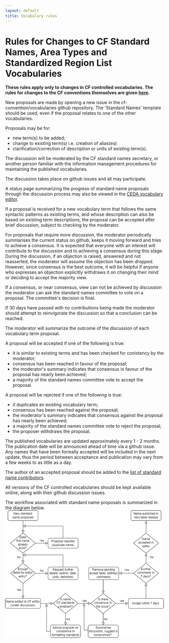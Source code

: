 ```yaml
---
layout: default
title: Vocabulary rules
---
```



# Rules for Changes to CF Standard Names, Area Types and Standardized Region List Vocabularies

**These rules apply only to changes in CF controlled vocabularies.
The rules for changes to the CF conventions themselves are given [here](http://cfconventions.org/rules.html).**

New proposals are made by opening a new issue in the cf-convention/vocabularies github repository.
The 'Standard Names' template should be used, even if the proposal relates to one of the other vocabularies.

Proposals may be for:
- new term(s) to be added;
- change to existing term(s) i.e. creation of alias(es)
- clarification/correction of description or units of existing term(s).

The discussion will be moderated by the CF standard names secretary, or another person familiar with the information management procedures for maintaining the published vocabularies.

The discussion takes place on github issues and all may participate.

A status page summarizing the progress of standard name proposals through the discussion process may also be viewed in the
[CEDA vocabulary editor](https://cfeditor.ceda.ac.uk/proposals/1).

If a proposal is received for a new vocabulary term that follows the same syntactic patterns as existing terms, and whose description can also be based on existing term descriptions, the proposal can be accepted after brief discussion, subject to checking by the moderator.

For proposals that require more discussion, the moderator periodically summarises the current status on github, keeps it moving forward and tries to achieve a consensus.
It is expected that everyone with an interest will contribute to the discussion and to achieving a consensus during this stage.
During the discussion, if an objection is raised, answered and not reasserted, the moderator will assume the objection has been dropped.
However, since consensus is the best outcome, it will be helpful if anyone who expresses an objection explicitly withdraws it on changing their mind or deciding to accept the majority view.

If a consensus, or near consensus, view can not be achieved by discussion the moderator can ask the standard names committee to vote on a proposal.
The committee's decision is final.

If 30 days have passed with no contributions being made the moderator should attempt to reinvigorate the discussion so that a conclusion can be reached.

The moderator will summarize the outcome of the discussion of each vocabulary term proposal.

A proposal will be accepted if one of the following is true:
- it is similar to existing terms and has been checked for conistency by the moderator;
- consensus has been reached in favour of the proposal;
- the moderator's summary indicates that consensus in favour of the proposal has nearly been achieved;
- a majority of the standard names committee vote to accept the proposal.

A proposal will be rejected if one of the following is true:
- it duplicates an existing vocabulary term;
- consensus has been reached against the proposal;
- the moderator's summary indicates that consensus against the proposal has nearly been achieved;
- a majority of the standard names committee vote to reject the proposal;
- the proposer withdraws the proposal.

The published vocabularies are updated approximately every 1 - 2 months.
The publication date will be announced ahead of time via a github issue.
Any names that have been formally accepted will be included in the next update, thus the period between acceptance and publication may vary from a few weeks to as little as a day.

The author of an accepted proposal should be added to the
[list of standard name contributors](http://cfconventions.org/Data/cf-standard-names/docs/standard-name-contributors.html).

All versions of the CF controlled vocabularies should be kept available online, along with their github discussion issues.

The workflow associated with standard name proposals is summarized in the diagram below.
![Schematic representation of how standard names are processed using github issues and the vocabulary editor.](Data/media/images/cf-standard-names-process.png)
